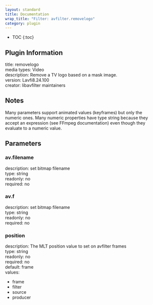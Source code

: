```yaml
---
layout: standard
title: Documentation
wrap_title: "Filter: avfilter.removelogo"
category: plugin
---
```

* TOC
{:toc}

## Plugin Information

title: removelogo  
media types:
Video  
description: Remove a TV logo based on a mask image.  
version: Lavfi8.24.100  
creator: libavfilter maintainers  

## Notes

Many parameters support animated values (keyframes) but only the numeric ones. Many numeric properties have type string because they accept an expression (see FFmpeg documentation) even though they evaluate to a numeric value.

## Parameters

### av.filename

  
description:
set bitmap filename  
type: string  
readonly: no  
required: no  

### av.f

  
description:
set bitmap filename  
type: string  
readonly: no  
required: no  

### position

  
description:
The MLT position value to set on avfilter frames  
type: string  
readonly: no  
required: no  
default: frame  
values:  

* frame
* filter
* source
* producer

